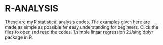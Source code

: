 # R-ANALYSIS
These are my R statistical analysis codes.
The examples given here are made as simple as possible for easy understanding for beginners.
Click the files to open and read the codes.
1.simple linear regression
2.Using dplyr package in R. 
